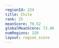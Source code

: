 ```yaml
---
regionId: 224
title: Chile
rank: 25
meanScore: 79.52
globalMeanScore: 73.46
numRegions: 220
layout: region_score
---
```

